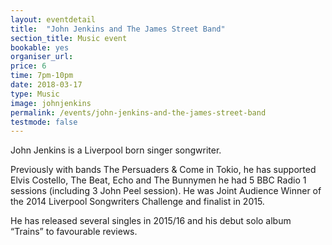 ```yaml
---
layout: eventdetail
title:  "John Jenkins and The James Street Band"
section_title: Music event
bookable: yes
organiser_url:
price: 6
time: 7pm-10pm
date: 2018-03-17
type: Music
image: johnjenkins
permalink: /events/john-jenkins-and-the-james-street-band
testmode: false
---
```


John Jenkins is a Liverpool born singer songwriter.

Previously with bands The Persuaders & Come in Tokio, he has supported Elvis Costello, The Beat, Echo and The Bunnymen he had 5 BBC Radio 1 sessions (including 3 John Peel session). He was Joint Audience Winner of the 2014 Liverpool Songwriters Challenge and finalist in 2015.

He has released several singles in 2015/16 and his debut solo album “Trains” to favourable reviews.
